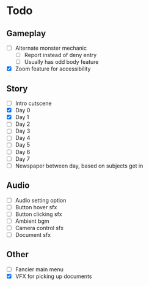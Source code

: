 # Todo

## Gameplay

- [ ] Alternate monster mechanic
  - [ ] Report instead of deny entry
  - [ ] Usually has odd body feature
- [x] Zoom feature for accessibility

## Story

- [ ] Intro cutscene
- [x] Day 0
- [x] Day 1
- [ ] Day 2
- [ ] Day 3
- [ ] Day 4
- [ ] Day 5
- [ ] Day 6
- [ ] Day 7
- [ ] Newspaper between day, based on subjects get in

## Audio

- [ ] Audio setting option
- [ ] Button hover sfx
- [ ] Button clicking sfx
- [ ] Ambient bgm
- [ ] Camera control sfx
- [ ] Document sfx

## Other

- [ ] Fancier main menu
- [x] VFX for picking up documents

